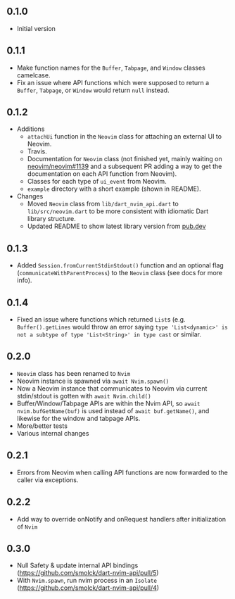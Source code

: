 ## 0.1.0

- Initial version

## 0.1.1

- Make function names for the `Buffer`, `Tabpage`, and `Window` classes
    camelcase.
- Fix an issue where API functions which were supposed to return
    a `Buffer`, `Tabpage`, or `Window` would return `null` instead.
    
## 0.1.2

- Additions
    - `attachUi` function in the `Neovim` class for attaching an external
        UI to Neovim.
    - Travis.
    - Documentation for `Neovim` class (not finished yet, mainly waiting on [neovim/neovim#1139](https://github.com/neovim/neovim/pull/11396) and a subsequent PR adding a way to get
        the documentation on each API function from Neovim).
    - Classes for each type of `ui_event` from Neovim.
    - `example` directory with a short example (shown in README).
- Changes
    - Moved `Neovim` class from `lib/dart_nvim_api.dart` to `lib/src/neovim.dart`
        to be more consistent with idiomatic Dart library structure.
    - Updated README to show latest library version from [pub.dev](http://pub.dev)

## 0.1.3

- Added `Session.fromCurrentStdinStdout()` function and an optional flag
    (`communicateWithParentProcess`) to the `Neovim` class (see docs for more
    info).

## 0.1.4

- Fixed an issue where functions which returned `List`s (e.g.
    `Buffer().getLines` would throw an error saying `type 'List<dynamic>'
    is not a subtype of type 'List<String>' in type cast` or similar.

## 0.2.0

- `Neovim` class has been renamed to `Nvim`
- Neovim instance is spawned via `await Nvim.spawn()`
- Now a Neovim instance that communicates to Neovim via current stdin/stdout is gotten with `await Nvim.child()`
- Buffer/Window/Tabpage APIs are within the Nvim API, so `await nvim.bufGetName(buf)` 
  is used instead of `await buf.getName()`, and likewise for the window and
  tabpage APIs.
- More/better tests
- Various internal changes

## 0.2.1

- Errors from Neovim when calling API functions are now forwarded to the caller
  via exceptions.

## 0.2.2

- Add way to override onNotify and onRequest handlers after initialization of
  `Nvim`

## 0.3.0

- Null Safety & update internal API bindings (https://github.com/smolck/dart-nvim-api/pull/5)
- With `Nvim.spawn`, run nvim process in an `Isolate` (https://github.com/smolck/dart-nvim-api/pull/4)
